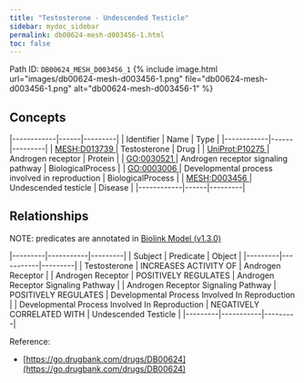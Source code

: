 ```yaml
---
title: "Testosterone - Undescended Testicle"
sidebar: mydoc_sidebar
permalink: db00624-mesh-d003456-1.html
toc: false 
---
```



Path ID: `DB00624_MESH_D003456_1`
{% include image.html url="images/db00624-mesh-d003456-1.png" file="db00624-mesh-d003456-1.png" alt="db00624-mesh-d003456-1" %}

## Concepts

|------------|------|---------|
| Identifier | Name | Type    |
|------------|------|---------|
| <a href="https://identifiers.org/MESH:D013739">MESH:D013739 </a> | Testosterone | Drug |
| <a href="https://identifiers.org/UniProt:P10275">UniProt:P10275 </a> | Androgen receptor | Protein |
| <a href="https://identifiers.org/GO:0030521">GO:0030521 </a> | Androgen receptor signaling pathway | BiologicalProcess |
| <a href="https://identifiers.org/GO:0003006">GO:0003006 </a> | Developmental process involved in reproduction | BiologicalProcess |
| <a href="https://identifiers.org/MESH:D003456">MESH:D003456 </a> | Undescended testicle | Disease |
|------------|------|---------|

## Relationships


NOTE: predicates are annotated in <a href="https://github.com/biolink/biolink-model/releases/tag/v1.3.0">Biolink Model (v1.3.0)</a>

|---------|-----------|---------|
| Subject | Predicate | Object  |
|---------|-----------|---------|
| Testosterone | INCREASES ACTIVITY OF | Androgen Receptor |
| Androgen Receptor | POSITIVELY REGULATES | Androgen Receptor Signaling Pathway |
| Androgen Receptor Signaling Pathway | POSITIVELY REGULATES | Developmental Process Involved In Reproduction |
| Developmental Process Involved In Reproduction | NEGATIVELY CORRELATED WITH | Undescended Testicle |
|---------|-----------|---------|

Reference: 
  - [https://go.drugbank.com/drugs/DB00624](https://go.drugbank.com/drugs/DB00624)
